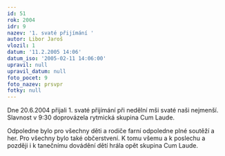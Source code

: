 ```yaml
---
id: 51
rok: 2004
idr: 9
nazev: '1. svaté přijímání '
autor: Libor Jaroš
vlozil: 1
datum: '11.2.2005 14:06'
datum_iso: '2005-02-11 14:06:00'
upravil: null
upravil_datum: null
foto_pocet: 9
foto_nazev: prsvpr
fotky: null
---
```

Dne 20.6.2004 přijali 1. svaté přijímání při nedělní mši svaté naši nejmenší. Slavnost v 9:30 doprovázela rytmická skupina Cum Laude.
<p>
Odpoledne bylo pro všechny děti a rodiče farní odpoledne plné soutěží a her. Pro všechny bylo také občerstvení. K tomu všemu a k poslechu a později i k tanečnímu dovádění dětí hrála opět skupina Cum Laude.
